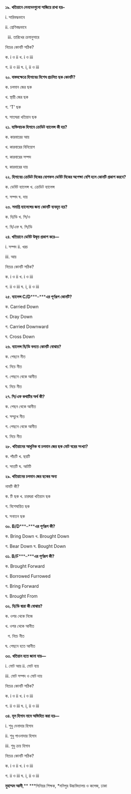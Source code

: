 **১৯. খতিয়ানে লেনদেনগুলো সাজিয়ে রাখা হয়–**

i\. সারিবদ্ধভাবে 

ii\. শ্রেণিবদ্ধভাবে

  iii. তারিখের ক্রমানুসারে 

নিচের কোনটি সঠিক?

ক. i ও ii খ. i ও iii 

গ. ii ও iii ঘ. i, ii ও iii

**২০. বাস্তবক্ষেত্রে হিসাবের বিশেষ প্রচলিত ছক কোনটি?**

ক. চলমান জের ছক 

খ. স্থায়ী জের ছক 

গ. ‘T’ ছক 

ঘ. সাতঘরা খতিয়ান ছক

**২১. ব্যক্তিবাচক হিসাবে ক্রেডিট ব্যালেন্স কী হয়?**

ক. কারবারের আয় 

খ. কারবারের বিনিয়োগ 

গ. কারবারের সম্পদ 

ঘ. কারবারের দায়

**২২. হিসাবের ক্রেডিট দিকের যোগফল ডেবিট দিকের অপেক্ষা বেশি হলে কোনটি প্রকাশ করবে?**

ক. ডেবিট ব্যালেন্স খ. ক্রেডিট ব্যালেন্স 

গ. সম্পদ ঘ. দায়

**২৩. সমাপ্তি ব্যালেন্সের জন্য কোনটি ব্যবহৃত হয়?**

ক. বি/ডি খ. সি/ও 

গ. বি/এফ ঘ. সি/ডি

**২৪. খতিয়ানে ডেবিট উদ্বৃত্ত প্রকাশ করে—**

i\. সম্পদ ii. খরচ 

iii\. আয় 

নিচের কোনটি সঠিক?

ক. i ও ii খ. i ও iii 

গ. ii ও iii ঘ. i, ii ও iii

**২৫. ব্যালেন্স C/D*****–*****এর পূর্ণরূপ কোনটি?**

ক. Carried Down 

খ. Dray Down 

গ. Carried Downward 

ঘ. Cross Down

**২৬. ব্যালেন্স বি/ডি বলতে কোনটি বোঝায়?**

ক. পেছনে নীত 

খ. নিচে নীত 

গ. পেছনে থেকে আনীত 

ঘ. নিচে নীত

**২৭. সি/এফ কথাটির অর্থ কী?**

ক. পেছন থেকে আনীত 

খ. সম্মুখে নীত 

গ. পেছনে থেকে আনীত 

ঘ. নিচে নীত

**২৮. খতিয়ানের আধুনিক বা চলমান জের ছক মোট ঘরের সংখ্যা?**

ক. পাঁচটি খ. ছয়টি 

গ. সাতটি ঘ. আটটি

**২৯. খতিয়ানের চলমান জের ছকের অন্য** 

নামটি কী?

ক. টি ছক খ. চারঘরা খতিয়ান ছক 

গ. বিশেষায়িত ছক 

ঘ. সনাতন ছক

**৩০. B/D*****–*****এর পূর্ণরূপ কী?**

ক. Bring Down খ. Brought Down 

গ. Bear Down ঘ. Bought Down

**৩১. B/F*****–*****এর পূর্ণরূপ কী?**

ক. Brought Forward 

খ. Borrowed Furrowed 

গ. Bring Forward 

ঘ. Brought From

**৩২. বি/ডি দ্বারা কী বোঝায়?**

ক. ওপর থেকে নিজে 

খ. ওপর থেকে আনীত

  গ. নিচে নীত 

ঘ. পেছনে হতে আনীত 

**৩৩. খতিয়ান হতে জানা যায়—**

i\. মোট আয় ii. মোট ব্যয় 

iii\. মোট সম্পদ ও মোট দায় 

নিচের কোনটি সঠিক?

ক. i ও ii খ. i ও iii 

গ. ii ও iii ঘ. i, ii ও iii

**৩৪. মূল হিসাব নামে অভিহিত করা হয়—**

i\. শুধু দেনাদার হিসাব  

ii\. শুধু পাওনাদার হিসাব 

iii\. শুধু ক্রয় হিসাব 

নিচের কোনটি সঠিক?

ক. i ও ii খ. i ও iii 

গ. ii ও iii ঘ. i, ii ও iii

**মুহাম্মদ আলী**,** ***সিনিয়র শিক্ষক, *মনিপুর উচ্চবিদ্যালয় ও কলেজ, ঢাকা
